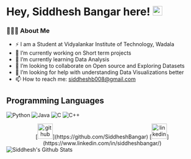 # Hey, Siddhesh Bangar here! <img src="https://github.com/souvikguria98/souvikguria98/blob/master/Hi.gif" width="25"></h2>

<h3> 👨🏻‍💻 About Me </h3>

- ⚡ I am a Student at Vidyalankar Institute of Technology, Wadala
- 🔭 I’m currently working on Short term projects  
- 🌱 I’m currently learning Data Analysis 
- 👯 I’m looking to collaborate on Open source and Exploring Datasets 
- 🤔 I’m looking for help with understanding Data Visualizations better 
- 📫 How to reach me: siddheshb008@gmail.com

## Programming Languages
![Python](https://img.shields.io/badge/python-3670A0?style=for-the-badge&logo=python&logoColor=ffdd54) ![Java](https://img.shields.io/badge/java-%23ED8B00.svg?style=for-the-badge&logo=java&logoColor=white) ![C](https://img.shields.io/badge/c-%2300599C.svg?style=for-the-badge&logo=c&logoColor=white) ![C++](https://img.shields.io/badge/c++-%2300599C.svg?style=for-the-badge&logo=c%2B%2B&logoColor=white) 

<div align='center'>[<img src='https://cdn.jsdelivr.net/npm/simple-icons@3.0.1/icons/github.svg' alt='github' height='40'>](https://github.com/SiddheshBangar)  [<img src='https://cdn.jsdelivr.net/npm/simple-icons@3.0.1/icons/linkedin.svg' alt='linkedin' height='40'>](https://www.linkedin.com/in/siddheshbangar/)</div>  


<img align="center" src="https://github-readme-stats.vercel.app/api?username=SiddheshBangar&include_all_commits=true&count_private=true&show_icons=true&line_height=20&title_color=7A7ADB&icon_color=2234AE&text_color=D3D3D3&bg_color=0,000000,130F40" alt="Siddhesh's Github Stats">
